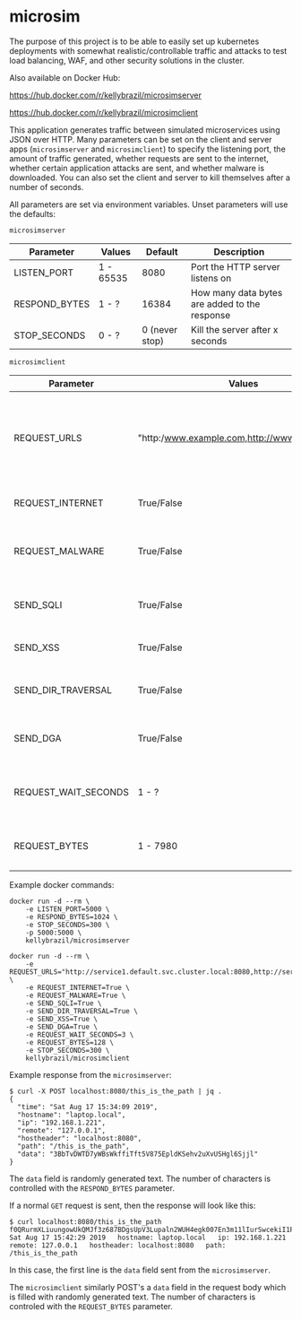# microsim

The purpose of this project is to be able to easily set up kubernetes deployments with somewhat realistic/controllable traffic and attacks to test load balancing, WAF, and other security solutions in the cluster.

Also available on Docker Hub:

https://hub.docker.com/r/kellybrazil/microsimserver

https://hub.docker.com/r/kellybrazil/microsimclient

This application generates traffic between simulated microservices using JSON over HTTP. Many parameters can be set on the client and server apps (`microsimserver` and `microsimclient`) to specify the listening port, the amount of traffic generated, whether requests are sent to the internet, whether certain application attacks are sent, and whether malware is downloaded. You can also set the client and server to kill themselves after a number of seconds.

All parameters are set via environment variables. Unset parameters will use the defaults:

`microsimserver`

| Parameter        | Values          | Default  | Description                                     |
| ---------------- |-----------------| ---------| ------------------------------------------------|
| LISTEN_PORT      | 1 - 65535       | 8080     | Port the HTTP server listens on                 |
| RESPOND_BYTES    | 1 - ?           | 16384    | How many data bytes are added to the response   |
| STOP_SECONDS     | 0 - ?           | 0 (never stop) | Kill the server after x seconds           |

`microsimclient`

| Parameter        | Values          | Default  | Description                                     |
| ---------------- |-----------------| ---------| ------------------------------------------------|
| REQUEST_URLS     | "http:/www.example.com,http://www.server.com" | None      | One or more comma separated URLs to send requests to. *Note: this is a required parameter* |
| REQUEST_INTERNET | True/False      | False    | Send regular requests to the internet if True   |
| REQUEST_MALWARE  | True/False      | False    | Occasionally download an eicar sample from the internet |
| SEND_SQLI        | True/False      | False    | Occasionally send SQLi to the REQUEST_URLS |
| SEND_XSS         | True/False      | False    | Occasionally send XSS to the REQUEST_URLS |
| SEND_DIR_TRAVERSAL | True/False    | False   | Occasionally send Directory Traversal to the REQUEST_URLS |
| SEND_DGA         | True/False      | False    | Occasionally send DGA DNS requests to the resolver |
| REQUEST_WAIT_SECONDS | 1 - ?     | 3    | Number of seconds to wait between request loop runs |
| REQUEST_BYTES    | 1 - 7980      | 1024       | How many data bytes are added to the request |

Example docker commands:
```
docker run -d --rm \
    -e LISTEN_PORT=5000 \
    -e RESPOND_BYTES=1024 \
    -e STOP_SECONDS=300 \
    -p 5000:5000 \
    kellybrazil/microsimserver
```

```
docker run -d --rm \
    -e REQUEST_URLS="http://service1.default.svc.cluster.local:8080,http://service2.default.svc.cluster.local:5000" \
    -e REQUEST_INTERNET=True \
    -e REQUEST_MALWARE=True \
    -e SEND_SQLI=True \
    -e SEND_DIR_TRAVERSAL=True \
    -e SEND_XSS=True \
    -e SEND_DGA=True \
    -e REQUEST_WAIT_SECONDS=3 \
    -e REQUEST_BYTES=128 \
    -e STOP_SECONDS=300 \
    kellybrazil/microsimclient
```

Example response from the `microsimserver`:
```
$ curl -X POST localhost:8080/this_is_the_path | jq .
{
  "time": "Sat Aug 17 15:34:09 2019",
  "hostname": "laptop.local",
  "ip": "192.168.1.221",
  "remote": "127.0.0.1",
  "hostheader": "localhost:8080",
  "path": "/this_is_the_path",
  "data": "3BbTvDWTD7yWBsWkffiTft5V875EpldKSehv2uXvUSHgl6Sjjl"
}
```
The `data` field is randomly generated text. The number of characters is controlled with the `RESPOND_BYTES` parameter.

If a normal `GET` request is sent, then the response will look like this:
```
$ curl localhost:8080/this_is_the_path
f0QRurmXLiuungowUkQMJf3z687BDgsUpV3Lupaln2WUH4egk007En3m11lIurSwcekiI1PqhyRHpzPzYB
Sat Aug 17 15:42:29 2019   hostname: laptop.local   ip: 192.168.1.221   remote: 127.0.0.1   hostheader: localhost:8080   path: /this_is_the_path
```

In this case, the first line is the `data` field sent from the `microsimserver`.

The `microsimclient` similarly POST's a `data` field in the request body which is filled with randomly generated text. The number of characters is controled with the `REQUEST_BYTES` parameter.
